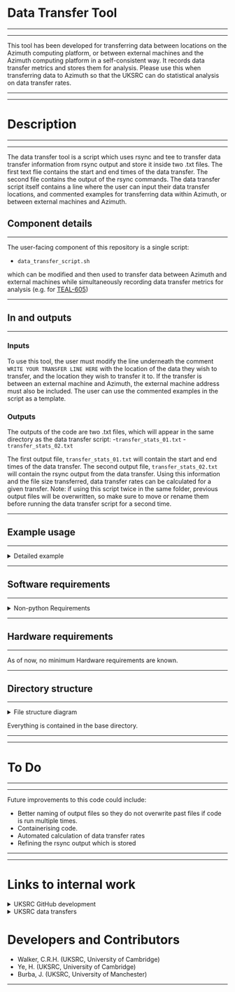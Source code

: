 # Data Transfer Tool

___
___
This tool has been developed for transferring data between locations on the Azimuth computing platform, or between external machines and the Azimuth computing platform in a self-consistent way. It records data transfer metrics and stores them for analysis. Please use this when transferring data to Azimuth so that the UKSRC can do statistical analysis on data transfer rates.
___
___
# Description

___
___
The data transfer tool is a script which uses rsync and tee to transfer data transfer information from rsync output and store it inside two .txt files. The first text flie contains the start and end times of the data transfer. The second file contains the output of the rsync commands. The data transfer script itself contains a line where the user can input their data transfer locations, and commented examples for transferring data within Azimuth, or between external machines and Azimuth.

## Component details
___
The user-facing component of this repository is a single script:

- `data_transfer_script.sh`

which can be modified and then used to transfer data between Azimuth and external machines while simultaneously recording data transfer metrics for analysis (e.g. for [TEAL-605](https://jira.skatelescope.org/browse/TEAL-605))
___
## In and outputs
___
### Inputs
To use this tool, the user must modify the line underneath the comment `WRITE YOUR TRANSFER LINE HERE` with the location of the data they wish to transfer, and the location they wish to transfer it to. If the transfer is between an external machine and Azimuth, the external machine address must also be included. The user can use the commented examples in the script as a template.

### Outputs
The outputs of the code are two .txt files, which will appear in the same directory as the data transfer script:
-`transfer_stats_01.txt`
-`transfer_stats_02.txt`

The first output file, `transfer_stats_01.txt` will contain the start and end times of the data transfer. The second output file, `transfer_stats_02.txt` will contain the rsync output from the data transfer. Using this information and the file size transferred, data transfer rates can be calculated for a given transfer. Note: if using this script twice in the same folder, previous output files will be overwritten, so make sure to move or rename them before running the data transfer script for a second time.

___
## Example usage
___

<details>
<summary>Detailed example</summary>
- It is highly recommended to activate `screen` before running the code so that long transfers continue even when you close your terminal, e.g
.: `> screen -S your_session_name`.
- Open `data_transfer_script.sh` for modification using e.g. `> vi data_transfer_script.sh`.
- Edit line under `WRITE YOUR TRANSFER LINE HERE` using the commented examples as a template.
- Save your changes.
- Make sure code is executable using, e.g., `> chmod g+rwx data_transfer_script.sh`.
- Run code using `> . data_transfer_script.sh`.
- The code will create two files.
- If you created a screen before running the code and exited the terminal, you can rejoin the screen in a new terminal at any point using `> s
creen -r your_session_name`.
</details>

___
## Software requirements
___

<details>
<summary>Non-python Requirements</summary>

- [rsync](http://github.com/RsyncProject/rsync)
- [screen^]()

^recommended but not required to run code.
</details>

___
## Hardware requirements
___
As of now, no minimum Hardware requirements are known.
___
## Directory structure
___

<details>
<summary>File structure diagram</summary>

```md
data_transfer_tool
|--data_transfer_script.sh
|--Readme.md
|--.gitignore
```
</details>

Everything is contained in the base directory.

___
___
# To Do
___
___
Future improvements to this code could include:

- Better naming of output files so they do not overwrite past files if code is run multiple times.
- Containerising code.
- Automated calculation of data transfer rates
- Refining the rsync output which is stored
___
___
# Links to internal work

<details>
<summary>UKSRC GitHub development</summary>

- UKSRC GitHub development epic: [TEAL-606](https://jira.skatelescope.org/browse/TEAL-606)
- UKSRC GitHub development ticket: [TEAL-631](https://jira.skatelescope.org/browse/TEAL-631)
</details>

<details>
<summary>UKSRC data transfers</summary>

- Azimuth data transfer speed logs: [TEAL-605](https://jira.skatelescope.org/browse/TEAL-605)
- CSD3-Azimuth data transfer work: [Confluence](https://confluence.skatelescope.org/display/SRCSC/Transferring+SKA+Dataset+to+Azimuth+from+CSD3), [TEAL-521](https://jira.skatelescope.org/browse/TEAL-521)
- NRAO-Azimuth data transfer work: [Confluence](https://confluence.skatelescope.org/display/SRCSC/Transferring+data+from+NRAO+to+Azimuth), [TEAL-662](https://jira.skatelescope.org/browse/TEAL-662) 
</details>

# Developers and Contributors

- Walker, C.R.H. (UKSRC, University of Cambridge)
- Ye, H. (UKSRC, University of Cambridge)
- Burba, J. (UKSRC, University of Manchester)
___
